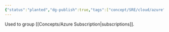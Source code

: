 ```yaml
---
{"status":"planted","dg-publish":true,"tags":["concept/SRE/cloud/azure"],"definition":"Management groups provide a governance scope above subscriptions.","ms-learn-url":"(https://learn.microsoft.com/en-us/azure/governance/management-groups/overview)","creation_date":"2024-05-02 18:40","permalink":"/concepts/azure-management-groups/","dgPassFrontmatter":true}
---
```


Used to group [[Concepts/Azure Subscription\|subscriptions]].



